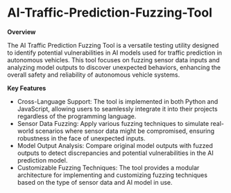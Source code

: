 # AI-Traffic-Prediction-Fuzzing-Tool

**Overview**

The AI Traffic Prediction Fuzzing Tool is a versatile testing utility designed to identify potential vulnerabilities in AI models used for traffic prediction in autonomous vehicles. This tool focuses on fuzzing sensor data inputs and analyzing model outputs to discover unexpected behaviors, enhancing the overall safety and reliability of autonomous vehicle systems.

**Key Features**
- Cross-Language Support: The tool is implemented in both Python and JavaScript, allowing users to seamlessly integrate it into their projects regardless of the programming language.
- Sensor Data Fuzzing: Apply various fuzzing techniques to simulate real-world scenarios where sensor data might be compromised, ensuring robustness in the face of unexpected inputs.
- Model Output Analysis: Compare original model outputs with fuzzed outputs to detect discrepancies and potential vulnerabilities in the AI prediction model.
- Customizable Fuzzing Techniques: The tool provides a modular architecture for implementing and customizing fuzzing techniques based on the type of sensor data and AI model in use.

